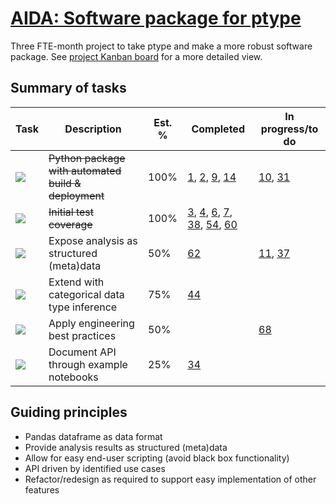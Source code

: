 # [AIDA: Software package for ptype](https://github.com/alan-turing-institute/Hut23/issues/438)

Three FTE-month project to take ptype and make a more robust software package. See [project Kanban board](https://github.com/alan-turing-institute/ptype-dmkd/projects/1) for a more detailed view.

## Summary of tasks

| Task | Description | Est. % | Completed | In progress/to do |
| --- | --- | --- | --- | --- |
| [![](https://img.shields.io/github/labels/alan-turing-institute/ptype-dmkd/task:python-package)](https://github.com/alan-turing-institute/ptype-dmkd/labels/task:python-package) | <s>Python package with automated build & deployment</s> | 100% | [1](https://github.com/alan-turing-institute/ptype-dmkd/issues/1), [2](https://github.com/alan-turing-institute/ptype-dmkd/issues/2), [9](https://github.com/alan-turing-institute/ptype-dmkd/issues/9), [14](https://github.com/alan-turing-institute/ptype-dmkd/issues/14) | [10](https://github.com/alan-turing-institute/ptype-dmkd/issues/10), [31](https://github.com/alan-turing-institute/ptype-dmkd/issues/31) |
| [![](https://img.shields.io/github/labels/alan-turing-institute/ptype-dmkd/task:test-coverage)](https://github.com/alan-turing-institute/ptype-dmkd/labels/task:test-coverage) | <s>Initial test coverage</s> | 100% | [3](https://github.com/alan-turing-institute/ptype-dmkd/issues/3), [4](https://github.com/alan-turing-institute/ptype-dmkd/issues/4), [6](https://github.com/alan-turing-institute/ptype-dmkd/issues/6), [7](https://github.com/alan-turing-institute/ptype-dmkd/issues/7), [38](https://github.com/alan-turing-institute/ptype-dmkd/issues/38), [54](https://github.com/alan-turing-institute/ptype-dmkd/issues/54), [60](https://github.com/alan-turing-institute/ptype-dmkd/issues/60) |
| [![](https://img.shields.io/github/labels/alan-turing-institute/ptype-dmkd/task:core-api)](https://github.com/alan-turing-institute/ptype-dmkd/labels/task:core-api) | Expose analysis as structured (meta)data | 50% | [62](https://github.com/alan-turing-institute/ptype-dmkd/issues/62) | [11](https://github.com/alan-turing-institute/ptype-dmkd/issues/11), [37](https://github.com/alan-turing-institute/ptype-dmkd/issues/37) |
| [![](https://img.shields.io/github/labels/alan-turing-institute/ptype-dmkd/task:categorical-data)](https://github.com/alan-turing-institute/ptype-dmkd/labels/task:categorical-data) | Extend with categorical data type inference | 75% | [44](https://github.com/alan-turing-institute/ptype-dmkd/issues/44)
| [![](https://img.shields.io/github/labels/alan-turing-institute/ptype-dmkd/task:internal-design)](https://github.com/alan-turing-institute/ptype-dmkd/labels/task:internal-design) | Apply engineering best practices | 50% | | [68](https://github.com/alan-turing-institute/ptype-dmkd/issues/68) |
| [![](https://img.shields.io/github/labels/alan-turing-institute/ptype-dmkd/task:use-cases)](https://github.com/alan-turing-institute/ptype-dmkd/labels/task:use-cases) | Document API through example notebooks | 25% | [34](https://github.com/alan-turing-institute/ptype-dmkd/issues/34) |  |

## Guiding principles

- Pandas dataframe as data format
- Provide analysis results as structured (meta)data
- Allow for easy end-user scripting (avoid black box functionality)
- API driven by identified use cases
- Refactor/redesign as required to support easy implementation of other features
